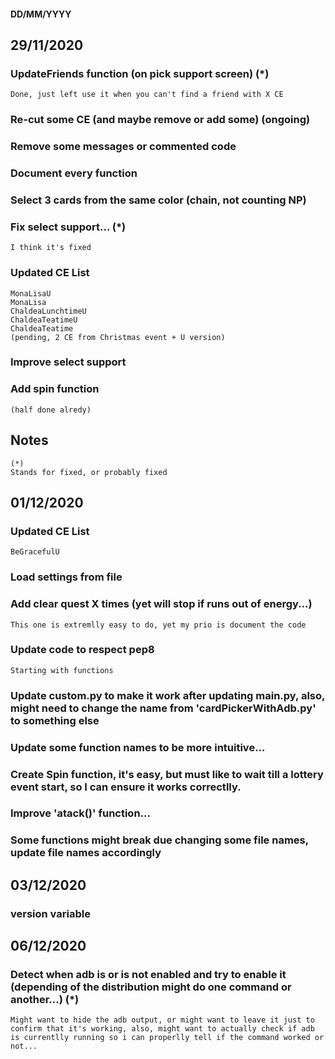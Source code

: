 
#### DD/MM/YYYY
## 29/11/2020

### UpdateFriends function (on pick support screen) (*)

    Done, just left use it when you can't find a friend with X CE

### Re-cut some CE (and maybe remove or add some) (ongoing)

### Remove some messages or commented code

### Document every function

### Select 3 cards from the same color (chain, not counting NP)

### Fix select support...  (*)

    I think it's fixed

### Updated CE List

    MonaLisaU
    MonaLisa
    ChaldeaLunchtimeU
    ChaldeaTeatimeU
    ChaldeaTeatime
    (pending, 2 CE from Christmas event + U version)

### Improve select support 

### Add spin function
    (half done alredy)


## Notes
    (*)
    Stands for fixed, or probably fixed
    
    
## 01/12/2020

### Updated CE List

    BeGracefulU
    
### Load settings from file

### Add clear quest X times (yet will stop if runs out of energy...)

    This one is extremlly easy to do, yet my prio is document the code
    
### Update code to respect pep8

    Starting with functions

### Update custom.py to make it work after updating main.py, also, might need to change the name from 'cardPickerWithAdb.py' to something else

    
### Update some function names to be more intuitive...

### Create Spin function, it's easy, but must like to wait till a lottery event start, so I can ensure it works correctlly.

### Improve 'atack()' function...

### Some functions might break due changing some file names, update file names accordingly

## 03/12/2020

### __version__ variable

## 06/12/2020

### Detect when adb is or is not enabled and try to enable it (depending of the distribution might do one command or another...) (*)
    Might want to hide the adb output, or might want to leave it just to confirm that it's working, also, might want to actually check if adb is currentlly running so i can properlly tell if the command worked or not...
    